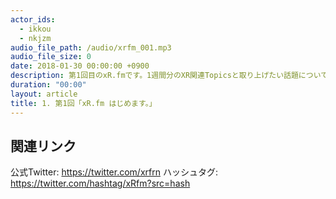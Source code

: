 ```yaml
---
actor_ids:
  - ikkou
  - nkjzm
audio_file_path: /audio/xrfm_001.mp3
audio_file_size: 0
date: 2018-01-30 00:00:00 +0900
description: 第1回目のxR.fmです。1週間分のXR関連Topicsと取り上げたい話題について話しました。
duration: "00:00"
layout: article
title: 1. 第1回「xR.fm はじめます。」
---
```


## 関連リンク

公式Twitter: https://twitter.com/xrfrn
ハッシュタグ: https://twitter.com/hashtag/xRfm?src=hash
